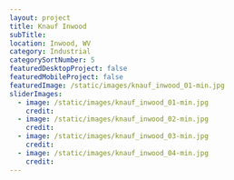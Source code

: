 ```yaml
---
layout: project
title: Knauf Inwood
subTitle:
location: Inwood, WV
category: Industrial
categorySortNumber: 5
featuredDesktopProject: false
featuredMobileProject: false
featuredImage: /static/images/knauf_inwood_01-min.jpg
sliderImages:
  - image: /static/images/knauf_inwood_01-min.jpg
    credit:
  - image: /static/images/knauf_inwood_02-min.jpg
    credit:
  - image: /static/images/knauf_inwood_03-min.jpg
    credit:
  - image: /static/images/knauf_inwood_04-min.jpg
    credit:
---
```
































